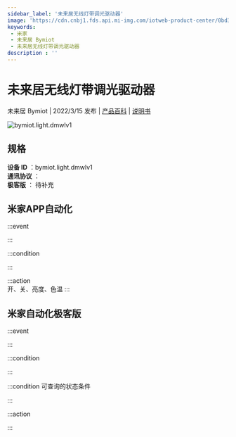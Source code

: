 ```yaml
---
sidebar_label: '未来居无线灯带调光驱动器'
image: 'https://cdn.cnbj1.fds.api.mi-img.com/iotweb-product-center/0bd32669473ecfd03859ab360fac5990_1639708793765.png?GalaxyAccessKeyId=AKVGLQWBOVIRQ3XLEW&Expires=9223372036854775807&Signature=2OTKqRIV38KXDlX+jl1BVdrYoFw='
keywords: 
 - 米家
 - 未来居 Bymiot
 - 未来居无线灯带调光驱动器
description : ''
---
```

# 未来居无线灯带调光驱动器

未来居 Bymiot | 2022/3/15 发布 | [产品百科](https://home.mi.com/webapp/content/baike/product/index.html?model=bymiot.light.dmwlv1/) | [说明书](https://home.mi.com/views/introduction.html?model=bymiot.light.dmwlv1&region=cn)

![bymiot.light.dmwlv1](https://cdn.cnbj1.fds.api.mi-img.com/iotweb-product-center/0bd32669473ecfd03859ab360fac5990_1639708793765.png?GalaxyAccessKeyId=AKVGLQWBOVIRQ3XLEW&Expires=9223372036854775807&Signature=2OTKqRIV38KXDlX+jl1BVdrYoFw=)

## 规格  
> 
**设备 ID** ：bymiot.light.dmwlv1  
**通讯协议** ：  
**极客版**  ： 待补充 


## 米家APP自动化  

:::event  

:::

:::condition  

:::

:::action   
开、关、亮度、色温
:::

## 米家自动化极客版  

:::event  

:::

:::condition  

:::

:::condition 可查询的状态条件  

:::

:::action  

:::

        
